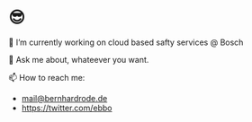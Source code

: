 # 😎

🚨 I’m currently working on cloud based safty services @ Bosch

💬 Ask me about, whateever you want.

📫 How to reach me: 
 
* mail@bernhardrode.de
* https://twitter.com/ebbo
